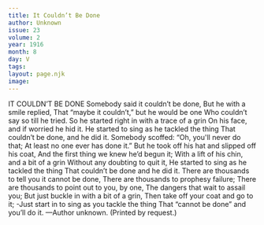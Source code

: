 ```yaml
---
title: It Couldn’t Be Done
author: Unknown
issue: 23
volume: 2
year: 1916
month: 8
day: V
tags:
layout: page.njk
image:
---
```

IT COULDN’T BE DONE       Somebody said it couldn’t be done, But he with a smile replied, That “maybe it couldn’t,” but he would be one Who couldn’t say so till he tried. So he started right in with a trace of a grin On his face, and if worried he hid it. He started to sing as he tackled the thing That couldn’t be done, and he did it.       Somebody scoffed: “Oh, you'll never do that; At least no one ever has done it.” But he took off his hat and slipped off his coat, And the first thing we knew he’d begun it; With a lift of his chin, and a bit of a grin Without any doubting to quit it, He started to sing as he tackled the thing That couldn’t be done and he did it.       There are thousands to tell you it cannot be done, There are thousands to prophesy failure; There are thousands to point out to you, by one, The dangers that wait to assail you; But just buckle in with a bit of a grin, Then take off your coat and go to it; -Just start in to sing as you tackle the thing That “cannot be done” and you’ll do it.       —Author unknown. (Printed by request.)    
